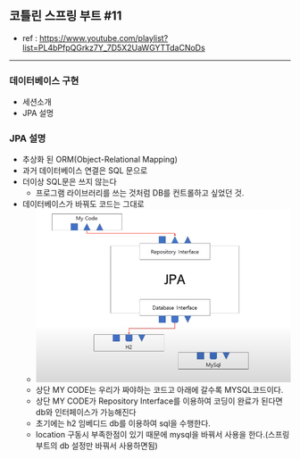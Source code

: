 ## 코틀린 스프링 부트 #11
- ref : https://www.youtube.com/playlist?list=PL4bPfpQGrkz7Y_7D5X2UaWGYTTdaCNoDs
---

### 데이터베이스 구현
- 세션소개
- JPA 설명

### JPA 설명
- 추상화 된 ORM(Object-Relational Mapping)
- 과거 데이터베이스 연결은 SQL 문으로
- 더이상 SQL문은 쓰지 않는다
  - 프로그램 라이브러리를 쓰는 것처럼 DB를 컨트롤하고 싶었던 것.
- 데이터베이스가 바꿔도 코드는 그대로
  -  <img src = './picture/JPA.PNG'>
  -  상단 MY CODE는 우리가 짜야하는 코드고 아래에 갈수록 MYSQL코드이다.
  -  상단 MY CODE가 Repository Interface를 이용하여 코딩이 완료가 된다면 db와 인터페이스가 가능해진다
  -  초기에는 h2 임베디드 db를 이용하여 sql을 수행한다.
  -  location 구동시 부족한점이 있기 때문에 mysql을 바꿔서 사용을 한다.(스프링 부트의 db 설정만 바꿔서 사용하면됨)

 